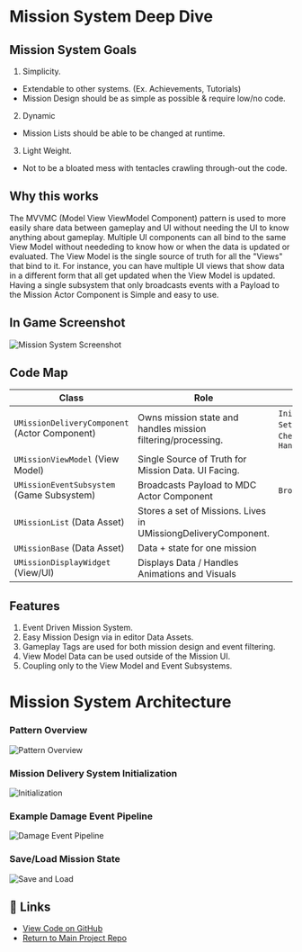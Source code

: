 ﻿# Mission System Deep Dive

## Mission System Goals
1. Simplicity.
- Extendable to other systems. (Ex. Achievements, Tutorials)
- Mission Design should be as simple as possible & require low/no code.
2. Dynamic
- Mission Lists should be able to be changed at runtime.
3. Light Weight.
- Not to be a bloated mess with tentacles crawling through-out the code.

## Why this works
The MVVMC (Model View ViewModel Component) pattern is used to more easily share data between gameplay and UI without needing the UI to know anything about gameplay. 
Multiple UI components can all bind to the same View Model without neededing to know how or when the data is updated or evaluated. 
The View Model is the single source of truth for all the "Views" that bind to it. 
For instance, you can have multiple UI views that show data in a different form that all get updated when the View Model is updated.
Having a single subsystem that only broadcasts events with a Payload to the Mission Actor Component is Simple and easy to use.

## In Game Screenshot
![Mission System Screenshot](./Images/MissionDisplayWithRewards.png)

## Code Map
| Class                                         | Role                                                           | Key Methods                                                                         | Jump                                                                                                                                                                       |
|-----------------------------------------------|----------------------------------------------------------------|-------------------------------------------------------------------------------------|----------------------------------------------------------------------------------------------------------------------------------------------------------------------------|
| `UMissionDeliveryComponent` (Actor Component) | Owns mission state and handles mission filtering/processing.   | `InitializeActiveMission`, `SetActiveMission`, `CheckMissionContext`, `HandleEvent` | [H](Source/timbermvp/Public/Components/MissionDelivery/MissionDeliveryComponent.h)·[CPP](Source/timbermvp/Private/Components/MissionDelivery/MissionDeliveryComponent.cpp) |
| `UMissionViewModel` (View Model)              | Single Source of Truth for Mission Data. UI Facing.            |                                                                                     | [H](Source/timbermvp/Public/ViewModels/MissionViewModel.h)·[CPP](Source/timbermvp/Private/ViewModels/MissionViewModel.cpp)                                                                                                       |
| `UMissionEventSubsystem` (Game Subsystem)     | Broadcasts Payload to MDC Actor Component                      | `BroadcastMissionEvent`                                                             | [H](Source/timbermvp/Public/Subsystems/Events/CombatEventSubsystem.h)·[CPP](Source/timbermvp/Private/Subsystems/Events/CombatEventSubsystem.cpp)                                                                                                    |
| `UMissionList` (Data Asset)                   | Stores a set of Missions. Lives in UMissiongDeliveryComponent. |                                                                                     | [H](Source/timbermvp/Public/Data/DataAssets/MissionSystem/MissionList.h)                                                                                                   |
| `UMissionBase` (Data Asset)                   | Data + state for one mission                                   |                                                                                     | [H](Source/timbermvp/Public/Data/DataAssets/MissionSystem/MissionBase.h)                                                                                                   |
| `UMissionDisplayWidget` (View/UI)             | Displays Data / Handles Animations and Visuals                 |                                                                                     | [H](Source/timbermvp/Public/Data/DataAssets/MissionSystem/MissionBase.h)                                                                                                   |

## Features
1. Event Driven Mission System.
2. Easy Mission Design via in editor Data Assets.
2. Gameplay Tags are used for both mission design and event filtering.
3. View Model Data can be used outside of the Mission UI.
4. Coupling only to the View Model and Event Subsystems.

# Mission System Architecture
### Pattern Overview
![Pattern Overview](./Images/Pattern.png)


### Mission Delivery System Initialization
![Initialization](./Images/Initialization.png)


### Example Damage Event Pipeline
![Damage Event Pipeline](./Images/DamageEventPipeline.png)

### Save/Load Mission State
![Save and Load](./Images/SaveLoad.png)


## 🔗 Links
- [View Code on GitHub](https://github.com/robinnnnnn/timbermvp)
- [Return to Main Project Repo](https://github.com/yourname/yourrepo)
